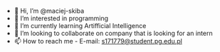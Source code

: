 - 👋 Hi, I’m @maciej-skiba
- 👀 I’m interested in programming
- 🌱 I’m currently learning Artifficial Intelligence 
- 💞️ I’m looking to collaborate on company that is looking for an intern
- 📫 How to reach me - E-mail: s171779@student.pg.edu.pl

